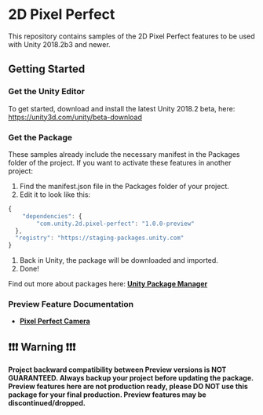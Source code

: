 # 2D Pixel Perfect

This repository contains samples of the 2D Pixel Perfect features to be used with Unity 2018.2b3 and newer.

## Getting Started

### Get the Unity Editor

To get started, download and install the latest Unity 2018.2 beta, here: https://unity3d.com/unity/beta-download

### Get the Package

These samples already include the necessary manifest in the Packages folder of the project.
If you want to activate these features in another project:

1. Find the manifest.json file in the Packages folder of your project.
2. Edit it to look like this:

```javascript
{
	"dependencies": {
		"com.unity.2d.pixel-perfect": "1.0.0-preview"
  },
  "registry": "https://staging-packages.unity.com"
}
```

1. Back in Unity, the package will be downloaded and imported. 
2. Done!

Find out more about packages here: **[Unity Package Manager](https://docs.unity3d.com/Packages/com.unity.package-manager-ui@1.8/manual/index.html)**

### Preview Feature Documentation
* **[Pixel Perfect Camera](https://github.com/Unity-Technologies/2d-pixel-perfect/blob/master/Documentation/2D%20Pixel%20Perfect%20Camera.md)**

## ❗️❗️❗️ Warning ❗️❗️❗️

**Project backward compatibility between Preview versions is NOT GUARANTEED. Always backup your project before updating the package. Preview features here are not production ready, please DO NOT use this package for your final production. Preview features may be discontinued/dropped.**

